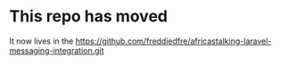 # This repo has moved

It now lives in the https://github.com/freddiedfre/africastalking-laravel-messaging-integration.git 